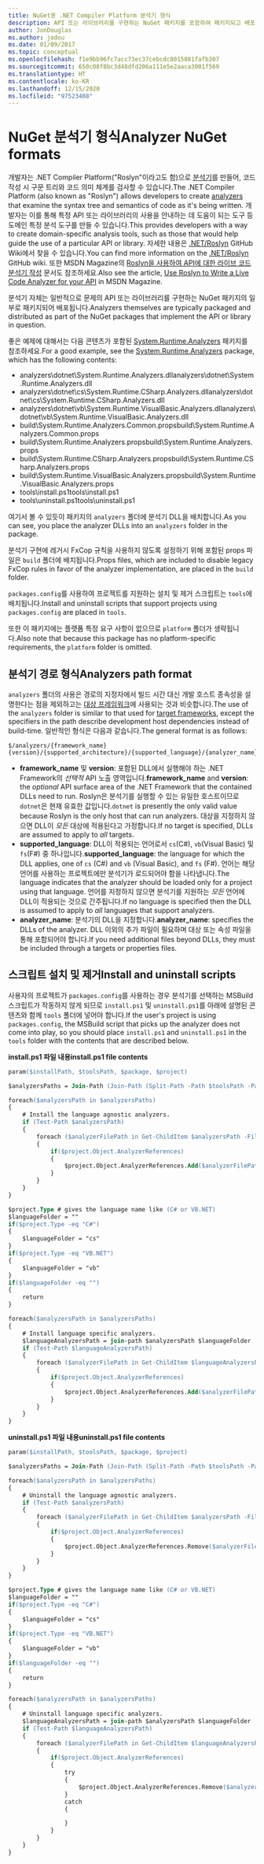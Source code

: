 ```yaml
---
title: NuGet용 .NET Compiler Platform 분석기 형식
description: API 또는 라이브러리를 구현하는 NuGet 패키지를 포함하여 패키지되고 배포되는 .NET 분석기 규칙입니다.
author: JonDouglas
ms.author: jodou
ms.date: 01/09/2017
ms.topic: conceptual
ms.openlocfilehash: f1e9bb96fc7acc73ec37cebcdc8015081fafb307
ms.sourcegitcommit: 650c08f8bc3d48dfd206a111e5e2aaca3001f569
ms.translationtype: HT
ms.contentlocale: ko-KR
ms.lasthandoff: 12/15/2020
ms.locfileid: "97523408"
---
```

# <a name="analyzer-nuget-formats"></a><span data-ttu-id="8824d-103">NuGet 분석기 형식</span><span class="sxs-lookup"><span data-stu-id="8824d-103">Analyzer NuGet formats</span></span>

<span data-ttu-id="8824d-104">개발자는 .NET Compiler Platform("Roslyn"이라고도 함)으로 [분석기](https://github.com/dotnet/roslyn/blob/master/docs/wiki/How-To-Write-a-C%23-Analyzer-and-Code-Fix.md)를 만들어, 코드 작성 시 구문 트리와 코드 의미 체계를 검사할 수 있습니다.</span><span class="sxs-lookup"><span data-stu-id="8824d-104">The .NET Compiler Platform (also known as "Roslyn") allows developers to create [analyzers](https://github.com/dotnet/roslyn/blob/master/docs/wiki/How-To-Write-a-C%23-Analyzer-and-Code-Fix.md) that examine the syntax tree and semantics of code as it's being written.</span></span> <span data-ttu-id="8824d-105">개발자는 이를 통해 특정 API 또는 라이브러리의 사용을 안내하는 데 도움이 되는 도구 등 도메인 특정 분석 도구를 만들 수 있습니다.</span><span class="sxs-lookup"><span data-stu-id="8824d-105">This provides developers with a way to create domain-specific analysis tools, such as those that would help guide the use of a particular API or library.</span></span> <span data-ttu-id="8824d-106">자세한 내용은 [.NET/Roslyn](https://github.com/dotnet/roslyn/wiki) GitHub Wiki에서 찾을 수 있습니다.</span><span class="sxs-lookup"><span data-stu-id="8824d-106">You can find more information on the [.NET/Roslyn](https://github.com/dotnet/roslyn/wiki) GitHub wiki.</span></span> <span data-ttu-id="8824d-107">또한 MSDN Magazine의 [Roslyn을 사용하여 API에 대한 라이브 코드 분석기 작성](/archive/msdn-magazine/2014/special-issue/csharp-and-visual-basic-use-roslyn-to-write-a-live-code-analyzer-for-your-api) 문서도 참조하세요.</span><span class="sxs-lookup"><span data-stu-id="8824d-107">Also see the article, [Use Roslyn to Write a Live Code Analyzer for your API](/archive/msdn-magazine/2014/special-issue/csharp-and-visual-basic-use-roslyn-to-write-a-live-code-analyzer-for-your-api) in MSDN Magazine.</span></span>

<span data-ttu-id="8824d-108">분석기 자체는 일반적으로 문제의 API 또는 라이브러리를 구현하는 NuGet 패키지의 일부로 패키지되어 배포됩니다.</span><span class="sxs-lookup"><span data-stu-id="8824d-108">Analyzers themselves are typically packaged and distributed as part of the NuGet packages that implement the API or library in question.</span></span>

<span data-ttu-id="8824d-109">좋은 예제에 대해서는 다음 콘텐츠가 포함된 [System.Runtime.Analyzers](https://www.nuget.org/packages/System.Runtime.Analyzers) 패키지를 참조하세요.</span><span class="sxs-lookup"><span data-stu-id="8824d-109">For a good example, see the [System.Runtime.Analyzers](https://www.nuget.org/packages/System.Runtime.Analyzers) package, which has the following contents:</span></span>

- <span data-ttu-id="8824d-110">analyzers\dotnet\System.Runtime.Analyzers.dll</span><span class="sxs-lookup"><span data-stu-id="8824d-110">analyzers\dotnet\System.Runtime.Analyzers.dll</span></span>
- <span data-ttu-id="8824d-111">analyzers\dotnet\cs\System.Runtime.CSharp.Analyzers.dll</span><span class="sxs-lookup"><span data-stu-id="8824d-111">analyzers\dotnet\cs\System.Runtime.CSharp.Analyzers.dll</span></span>
- <span data-ttu-id="8824d-112">analyzers\dotnet\vb\System.Runtime.VisualBasic.Analyzers.dll</span><span class="sxs-lookup"><span data-stu-id="8824d-112">analyzers\dotnet\vb\System.Runtime.VisualBasic.Analyzers.dll</span></span>
- <span data-ttu-id="8824d-113">build\System.Runtime.Analyzers.Common.props</span><span class="sxs-lookup"><span data-stu-id="8824d-113">build\System.Runtime.Analyzers.Common.props</span></span>
- <span data-ttu-id="8824d-114">build\System.Runtime.Analyzers.props</span><span class="sxs-lookup"><span data-stu-id="8824d-114">build\System.Runtime.Analyzers.props</span></span>
- <span data-ttu-id="8824d-115">build\System.Runtime.CSharp.Analyzers.props</span><span class="sxs-lookup"><span data-stu-id="8824d-115">build\System.Runtime.CSharp.Analyzers.props</span></span>
- <span data-ttu-id="8824d-116">build\System.Runtime.VisualBasic.Analyzers.props</span><span class="sxs-lookup"><span data-stu-id="8824d-116">build\System.Runtime.VisualBasic.Analyzers.props</span></span>
- <span data-ttu-id="8824d-117">tools\install.ps1</span><span class="sxs-lookup"><span data-stu-id="8824d-117">tools\install.ps1</span></span>
- <span data-ttu-id="8824d-118">tools\uninstall.ps1</span><span class="sxs-lookup"><span data-stu-id="8824d-118">tools\uninstall.ps1</span></span>

<span data-ttu-id="8824d-119">여기서 볼 수 있듯이 패키지의 `analyzers` 폴더에 분석기 DLL을 배치합니다.</span><span class="sxs-lookup"><span data-stu-id="8824d-119">As you can see, you place the analyzer DLLs into an `analyzers` folder in the package.</span></span>

<span data-ttu-id="8824d-120">분석기 구현에 레거시 FxCop 규칙을 사용하지 않도록 설정하기 위해 포함된 props 파일은 `build` 폴더에 배치됩니다.</span><span class="sxs-lookup"><span data-stu-id="8824d-120">Props files, which are included to disable legacy FxCop rules in favor of the analyzer implementation, are placed in the `build` folder.</span></span>

<span data-ttu-id="8824d-121">`packages.config`를 사용하여 프로젝트를 지원하는 설치 및 제거 스크립트는 `tools`에 배치됩니다.</span><span class="sxs-lookup"><span data-stu-id="8824d-121">Install and uninstall scripts that support projects using `packages.config` are placed in `tools`.</span></span>

<span data-ttu-id="8824d-122">또한 이 패키지에는 플랫폼 특정 요구 사항이 없으므로 `platform` 폴더가 생략됩니다.</span><span class="sxs-lookup"><span data-stu-id="8824d-122">Also note that because this package has no platform-specific requirements, the `platform` folder is omitted.</span></span>


## <a name="analyzers-path-format"></a><span data-ttu-id="8824d-123">분석기 경로 형식</span><span class="sxs-lookup"><span data-stu-id="8824d-123">Analyzers path format</span></span>

<span data-ttu-id="8824d-124">`analyzers` 폴더의 사용은 경로의 지정자에서 빌드 시간 대신 개발 호스트 종속성을 설명한다는 점을 제외하고는 [대상 프레임워크](../create-packages/supporting-multiple-target-frameworks.md)에 사용되는 것과 비슷합니다.</span><span class="sxs-lookup"><span data-stu-id="8824d-124">The use of the `analyzers` folder is similar to that used for [target frameworks](../create-packages/supporting-multiple-target-frameworks.md), except the specifiers in the path describe development host dependencies instead of build-time.</span></span> <span data-ttu-id="8824d-125">일반적인 형식은 다음과 같습니다.</span><span class="sxs-lookup"><span data-stu-id="8824d-125">The general format is as follows:</span></span>

    $/analyzers/{framework_name}{version}/{supported_architecture}/{supported_language}/{analyzer_name}.dll

- <span data-ttu-id="8824d-126">**framework_name** 및 **version**: 포함된 DLL에서 실행해야 하는 .NET Framework의 *선택적* API 노출 영역입니다.</span><span class="sxs-lookup"><span data-stu-id="8824d-126">**framework_name** and **version**: the *optional* API surface area of the .NET Framework that the contained DLLs need to run.</span></span> <span data-ttu-id="8824d-127">Roslyn은 분석기를 실행할 수 있는 유일한 호스트이므로 `dotnet`은 현재 유효한 값입니다.</span><span class="sxs-lookup"><span data-stu-id="8824d-127">`dotnet` is presently the only valid value because Roslyn is the only host that can run analyzers.</span></span> <span data-ttu-id="8824d-128">대상을 지정하지 않으면 DLL이 *모든* 대상에 적용된다고 가정합니다.</span><span class="sxs-lookup"><span data-stu-id="8824d-128">If no target is specified, DLLs are assumed to apply to *all* targets.</span></span>
- <span data-ttu-id="8824d-129">**supported_language**: DLL이 적용되는 언어로서 `cs`(C#), `vb`(Visual Basic) 및 `fs`(F#) 중 하나입니다.</span><span class="sxs-lookup"><span data-stu-id="8824d-129">**supported_language**: the language for which the DLL applies, one of `cs` (C#) and `vb` (Visual Basic), and `fs` (F#).</span></span> <span data-ttu-id="8824d-130">언어는 해당 언어를 사용하는 프로젝트에만 분석기가 로드되어야 함을 나타냅니다.</span><span class="sxs-lookup"><span data-stu-id="8824d-130">The language indicates that the analyzer should be loaded only for a project using that language.</span></span> <span data-ttu-id="8824d-131">언어를 지정하지 않으면 분석기를 지원하는 *모든* 언어에 DLL이 적용되는 것으로 간주됩니다.</span><span class="sxs-lookup"><span data-stu-id="8824d-131">If no language is specified then the DLL is assumed to apply to *all* languages that support analyzers.</span></span>
- <span data-ttu-id="8824d-132">**analyzer_name**: 분석기의 DLL을 지정합니다.</span><span class="sxs-lookup"><span data-stu-id="8824d-132">**analyzer_name**: specifies the DLLs of the analyzer.</span></span> <span data-ttu-id="8824d-133">DLL 이외의 추가 파일이 필요하며 대상 또는 속성 파일을 통해 포함되어야 합니다.</span><span class="sxs-lookup"><span data-stu-id="8824d-133">If you need additional files beyond DLLs, they must be included through a targets or properties files.</span></span>


## <a name="install-and-uninstall-scripts"></a><span data-ttu-id="8824d-134">스크립트 설치 및 제거</span><span class="sxs-lookup"><span data-stu-id="8824d-134">Install and uninstall scripts</span></span>

<span data-ttu-id="8824d-135">사용자의 프로젝트가 `packages.config`를 사용하는 경우 분석기를 선택하는 MSBuild 스크립트가 작동하지 않게 되므로 `install.ps1` 및 `uninstall.ps1`를 아래에 설명된 콘텐츠와 함께 `tools` 폴더에 넣어야 합니다.</span><span class="sxs-lookup"><span data-stu-id="8824d-135">If the user's project is using `packages.config`, the MSBuild script that picks up the analyzer does not come into play, so you should place `install.ps1` and `uninstall.ps1` in the `tools` folder with the contents that are described below.</span></span>

<span data-ttu-id="8824d-136">**install.ps1 파일 내용**</span><span class="sxs-lookup"><span data-stu-id="8824d-136">**install.ps1 file contents**</span></span>

```ps
param($installPath, $toolsPath, $package, $project)

$analyzersPaths = Join-Path (Join-Path (Split-Path -Path $toolsPath -Parent) "analyzers" ) * -Resolve

foreach($analyzersPath in $analyzersPaths)
{
    # Install the language agnostic analyzers.
    if (Test-Path $analyzersPath)
    {
        foreach ($analyzerFilePath in Get-ChildItem $analyzersPath -Filter *.dll)
        {
            if($project.Object.AnalyzerReferences)
            {
                $project.Object.AnalyzerReferences.Add($analyzerFilePath.FullName)
            }
        }
    }
}

$project.Type # gives the language name like (C# or VB.NET)
$languageFolder = ""
if($project.Type -eq "C#")
{
    $languageFolder = "cs"
}
if($project.Type -eq "VB.NET")
{
    $languageFolder = "vb"
}
if($languageFolder -eq "")
{
    return
}

foreach($analyzersPath in $analyzersPaths)
{
    # Install language specific analyzers.
    $languageAnalyzersPath = join-path $analyzersPath $languageFolder
    if (Test-Path $languageAnalyzersPath)
    {
        foreach ($analyzerFilePath in Get-ChildItem $languageAnalyzersPath -Filter *.dll)
        {
            if($project.Object.AnalyzerReferences)
            {
                $project.Object.AnalyzerReferences.Add($analyzerFilePath.FullName)
            }
        }
    }
}
```


<span data-ttu-id="8824d-137">**uninstall.ps1 파일 내용**</span><span class="sxs-lookup"><span data-stu-id="8824d-137">**uninstall.ps1 file contents**</span></span>

```ps
param($installPath, $toolsPath, $package, $project)

$analyzersPaths = Join-Path (Join-Path (Split-Path -Path $toolsPath -Parent) "analyzers" ) * -Resolve

foreach($analyzersPath in $analyzersPaths)
{
    # Uninstall the language agnostic analyzers.
    if (Test-Path $analyzersPath)
    {
        foreach ($analyzerFilePath in Get-ChildItem $analyzersPath -Filter *.dll)
        {
            if($project.Object.AnalyzerReferences)
            {
                $project.Object.AnalyzerReferences.Remove($analyzerFilePath.FullName)
            }
        }
    }
}

$project.Type # gives the language name like (C# or VB.NET)
$languageFolder = ""
if($project.Type -eq "C#")
{
    $languageFolder = "cs"
}
if($project.Type -eq "VB.NET")
{
    $languageFolder = "vb"
}
if($languageFolder -eq "")
{
    return
}

foreach($analyzersPath in $analyzersPaths)
{
    # Uninstall language specific analyzers.
    $languageAnalyzersPath = join-path $analyzersPath $languageFolder
    if (Test-Path $languageAnalyzersPath)
    {
        foreach ($analyzerFilePath in Get-ChildItem $languageAnalyzersPath -Filter *.dll)
        {
            if($project.Object.AnalyzerReferences)
            {
                try
                {
                    $project.Object.AnalyzerReferences.Remove($analyzerFilePath.FullName)
                }
                catch
                {

                }
            }
        }
    }
}
```
